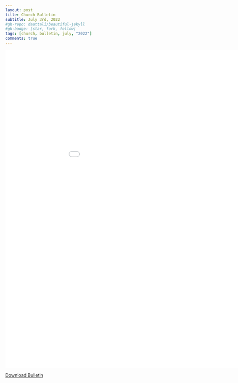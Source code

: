 ```yaml
---
layout: post
title: Church Bulletin
subtitle: July 3rd, 2022
#gh-repo: daattali/beautiful-jekyll
#gh-badge: [star, fork, follow]
tags: [church, bulletin, july, "2022"]
comments: true
---
```

<embed src="/assets/pdfs/bulletins/07-03-2022.pdf" type="application/pdf" width="1000px" height="1000px" />

<a href="/assets/pdfs/bulletins/07-03-2022.pdf">Download Bulletin</a>